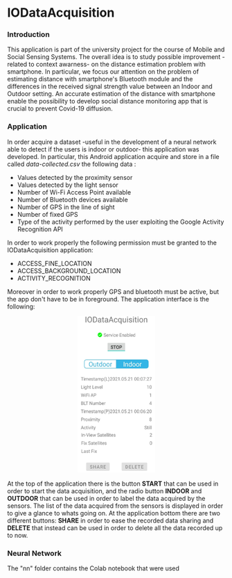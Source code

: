 # IODataAcquisition
### Introduction
This application is part of the university project for the course of Mobile and Social Sensing Systems. The overall idea is to study possible improvement -related to context awarness- on the distance estimation problem with smartphone. In particular, we focus our attention on the problem of estimating distance with smartphone's Bluetooth module and the differences in the received signal strength value between an Indoor and Outdoor setting. An accurate estimation of the distance with smartphone enable the possibility to develop social distance monitoring app that is crucial to prevent Covid-19 diffusion.
### Application
In order acquire a dataset -useful in the development of a neural network able to detect if the users is indoor or outdoor- this application was developed. In particular, this Android application acquire and store in a file called _data-collected.csv_ the following data :
* Values detected by the proximity sensor
* Values detected by the light sensor
* Number of Wi-Fi Access Point available
* Number of Bluetooth devices available
* Number of GPS in the line of sight 
* Number of fixed GPS
* Type of the activity performed by the user exploiting the Google Activity Recognition API

In order to work properly the following permission must be granted to the IODataAcquisition application:
* ACCESS_FINE_LOCATION
* ACCESS_BACKGROUND_LOCATION
* ACTIVITY_RECOGNITION


Moreover in order to work properly GPS and bluetooth must be active, but the app don't have to be in foreground. 
The application interface is the following: </br>
<p align="center">
  <img src="doc/ApplicationInterface.jpg" width="180" height="360">
</p>

At the top of the application there is the button **START** that can be used in order to start the data acquisition, and the radio button **INDOOR** and **OUTDOOR** that can be used in order to label the data acquired by the sensors. The list of the data acquired from the sensors is displayed in order to give a glance to whats going on. At the application bottom there are two different buttons: **SHARE** in order to ease the recorded data sharing and **DELETE** that instead can be used in order to delete all the data recorded up to now. 

### Neural Network
The "nn" folder contains the Colab notebook that were used
